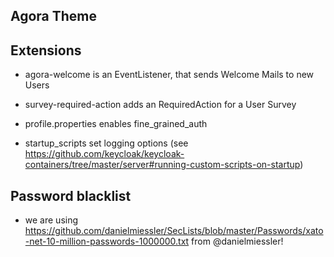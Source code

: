 ## Agora Theme


## Extensions
- agora-welcome is an EventListener, that sends Welcome Mails to new Users
- survey-required-action adds an RequiredAction for a User Survey


- profile.properties enables fine_grained_auth
- startup_scripts set logging options (see https://github.com/keycloak/keycloak-containers/tree/master/server#running-custom-scripts-on-startup)


## Password blacklist
- we are using https://github.com/danielmiessler/SecLists/blob/master/Passwords/xato-net-10-million-passwords-1000000.txt from @danielmiessler! 